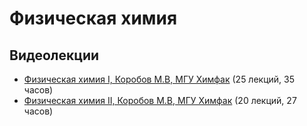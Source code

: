# Физическая химия

## Видеолекции

* [Физическая химия I, Коробов М.В, МГУ Химфак](https://teach-in.ru/course/physical-chemistry-part-1) (25 лекций, 35 часов)
* [Физическая химия II, Коробов М.В, МГУ Химфак](https://teach-in.ru/course/physical-chemistry-p2) (20 лекций, 27 часов)

